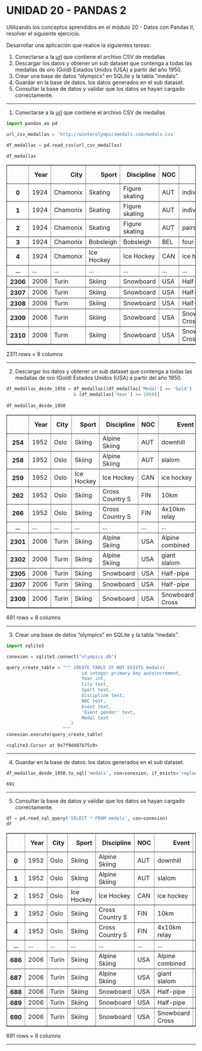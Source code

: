 # UNIDAD 20 - PANDAS 2 

Utilizando los conceptos aprendidos en el módulo 20 - Datos con
Pandas II, resolver el siguiente ejercicio.

Desarrollar una aplicación que realice la siguientes tareas:

1. Conectarse a la [url](http://winterolympicsmedals.com/medals.csv) que contiene el archivo CSV de medallas
2. Descargar los datos y obtener un sub dataset que contenga a
todas las medallas de oro (Gold) Estados Unidos (USA) a partir del
año 1950.
3. Crear una base de datos “olympics” en SQLite y la tabla “medals”.
4. Guardar en la base de datos. los datos generados en el sub
dataset.
5. Consultar la base de datos y validar que los datos se hayan
cargado correctamente.

---

1. Conectarse a la [url](http://winterolympicsmedals.com/medals.csv) que contiene el archivo CSV de medallas


```python
import pandas as pd 

url_csv_medallas = 'http://winterolympicsmedals.com/medals.csv'

df_medallas = pd.read_csv(url_csv_medallas)

df_medallas
```




<div>
<table border="1" class="dataframe">
  <thead>
    <tr style="text-align: right;">
      <th></th>
      <th>Year</th>
      <th>City</th>
      <th>Sport</th>
      <th>Discipline</th>
      <th>NOC</th>
      <th>Event</th>
      <th>Event gender</th>
      <th>Medal</th>
    </tr>
  </thead>
  <tbody>
    <tr>
      <th>0</th>
      <td>1924</td>
      <td>Chamonix</td>
      <td>Skating</td>
      <td>Figure skating</td>
      <td>AUT</td>
      <td>individual</td>
      <td>M</td>
      <td>Silver</td>
    </tr>
    <tr>
      <th>1</th>
      <td>1924</td>
      <td>Chamonix</td>
      <td>Skating</td>
      <td>Figure skating</td>
      <td>AUT</td>
      <td>individual</td>
      <td>W</td>
      <td>Gold</td>
    </tr>
    <tr>
      <th>2</th>
      <td>1924</td>
      <td>Chamonix</td>
      <td>Skating</td>
      <td>Figure skating</td>
      <td>AUT</td>
      <td>pairs</td>
      <td>X</td>
      <td>Gold</td>
    </tr>
    <tr>
      <th>3</th>
      <td>1924</td>
      <td>Chamonix</td>
      <td>Bobsleigh</td>
      <td>Bobsleigh</td>
      <td>BEL</td>
      <td>four-man</td>
      <td>M</td>
      <td>Bronze</td>
    </tr>
    <tr>
      <th>4</th>
      <td>1924</td>
      <td>Chamonix</td>
      <td>Ice Hockey</td>
      <td>Ice Hockey</td>
      <td>CAN</td>
      <td>ice hockey</td>
      <td>M</td>
      <td>Gold</td>
    </tr>
    <tr>
      <th>...</th>
      <td>...</td>
      <td>...</td>
      <td>...</td>
      <td>...</td>
      <td>...</td>
      <td>...</td>
      <td>...</td>
      <td>...</td>
    </tr>
    <tr>
      <th>2306</th>
      <td>2006</td>
      <td>Turin</td>
      <td>Skiing</td>
      <td>Snowboard</td>
      <td>USA</td>
      <td>Half-pipe</td>
      <td>M</td>
      <td>Silver</td>
    </tr>
    <tr>
      <th>2307</th>
      <td>2006</td>
      <td>Turin</td>
      <td>Skiing</td>
      <td>Snowboard</td>
      <td>USA</td>
      <td>Half-pipe</td>
      <td>W</td>
      <td>Gold</td>
    </tr>
    <tr>
      <th>2308</th>
      <td>2006</td>
      <td>Turin</td>
      <td>Skiing</td>
      <td>Snowboard</td>
      <td>USA</td>
      <td>Half-pipe</td>
      <td>W</td>
      <td>Silver</td>
    </tr>
    <tr>
      <th>2309</th>
      <td>2006</td>
      <td>Turin</td>
      <td>Skiing</td>
      <td>Snowboard</td>
      <td>USA</td>
      <td>Snowboard Cross</td>
      <td>M</td>
      <td>Gold</td>
    </tr>
    <tr>
      <th>2310</th>
      <td>2006</td>
      <td>Turin</td>
      <td>Skiing</td>
      <td>Snowboard</td>
      <td>USA</td>
      <td>Snowboard Cross</td>
      <td>W</td>
      <td>Silver</td>
    </tr>
  </tbody>
</table>
<p>2311 rows × 8 columns</p>
</div>



---

2. Descargar los datos y obtener un sub dataset que contenga a
todas las medallas de oro (Gold) Estados Unidos (USA) a partir del
año 1950.


```python
df_medallas_desde_1950 = df_medallas[(df_medallas['Medal'] == 'Gold') 
                         & (df_medallas['Year'] >= 1950)]
                         
df_medallas_desde_1950
```




<div>
<table border="1" class="dataframe">
  <thead>
    <tr style="text-align: right;">
      <th></th>
      <th>Year</th>
      <th>City</th>
      <th>Sport</th>
      <th>Discipline</th>
      <th>NOC</th>
      <th>Event</th>
      <th>Event gender</th>
      <th>Medal</th>
    </tr>
  </thead>
  <tbody>
    <tr>
      <th>254</th>
      <td>1952</td>
      <td>Oslo</td>
      <td>Skiing</td>
      <td>Alpine Skiing</td>
      <td>AUT</td>
      <td>downhill</td>
      <td>W</td>
      <td>Gold</td>
    </tr>
    <tr>
      <th>258</th>
      <td>1952</td>
      <td>Oslo</td>
      <td>Skiing</td>
      <td>Alpine Skiing</td>
      <td>AUT</td>
      <td>slalom</td>
      <td>M</td>
      <td>Gold</td>
    </tr>
    <tr>
      <th>259</th>
      <td>1952</td>
      <td>Oslo</td>
      <td>Ice Hockey</td>
      <td>Ice Hockey</td>
      <td>CAN</td>
      <td>ice hockey</td>
      <td>M</td>
      <td>Gold</td>
    </tr>
    <tr>
      <th>262</th>
      <td>1952</td>
      <td>Oslo</td>
      <td>Skiing</td>
      <td>Cross Country S</td>
      <td>FIN</td>
      <td>10km</td>
      <td>W</td>
      <td>Gold</td>
    </tr>
    <tr>
      <th>266</th>
      <td>1952</td>
      <td>Oslo</td>
      <td>Skiing</td>
      <td>Cross Country S</td>
      <td>FIN</td>
      <td>4x10km relay</td>
      <td>M</td>
      <td>Gold</td>
    </tr>
    <tr>
      <th>...</th>
      <td>...</td>
      <td>...</td>
      <td>...</td>
      <td>...</td>
      <td>...</td>
      <td>...</td>
      <td>...</td>
      <td>...</td>
    </tr>
    <tr>
      <th>2301</th>
      <td>2006</td>
      <td>Turin</td>
      <td>Skiing</td>
      <td>Alpine Skiing</td>
      <td>USA</td>
      <td>Alpine combined</td>
      <td>M</td>
      <td>Gold</td>
    </tr>
    <tr>
      <th>2302</th>
      <td>2006</td>
      <td>Turin</td>
      <td>Skiing</td>
      <td>Alpine Skiing</td>
      <td>USA</td>
      <td>giant slalom</td>
      <td>W</td>
      <td>Gold</td>
    </tr>
    <tr>
      <th>2305</th>
      <td>2006</td>
      <td>Turin</td>
      <td>Skiing</td>
      <td>Snowboard</td>
      <td>USA</td>
      <td>Half-pipe</td>
      <td>M</td>
      <td>Gold</td>
    </tr>
    <tr>
      <th>2307</th>
      <td>2006</td>
      <td>Turin</td>
      <td>Skiing</td>
      <td>Snowboard</td>
      <td>USA</td>
      <td>Half-pipe</td>
      <td>W</td>
      <td>Gold</td>
    </tr>
    <tr>
      <th>2309</th>
      <td>2006</td>
      <td>Turin</td>
      <td>Skiing</td>
      <td>Snowboard</td>
      <td>USA</td>
      <td>Snowboard Cross</td>
      <td>M</td>
      <td>Gold</td>
    </tr>
  </tbody>
</table>
<p>691 rows × 8 columns</p>
</div>



---

3. Crear una base de datos “olympics” en SQLite y la tabla “medals”.


```python
import sqlite3

conexion = sqlite3.connect("olympics.db")

query_create_table = """ CREATE TABLE IF NOT EXISTS medals(
                            id integer primary key autoincrement,
                            Year int,	
                            City text,	
                            Sport text,	
                            Discipline text,	
                            NOC text,	
                            Event text,	
                            'Event gender' text,	
                            Medal text    
                        )
                     """
conexion.execute(query_create_table)


```




    <sqlite3.Cursor at 0x7f9d487b75c0>



---

4. Guardar en la base de datos. los datos generados en el sub
dataset.


```python
df_medallas_desde_1950.to_sql('medals', con=conexion, if_exists='replace', index=False)
```




    691



---

5. Consultar la base de datos y validar que los datos se hayan
cargado correctamente.


```python
df = pd.read_sql_query('SELECT * FROM medals', con=conexion)
df
```




<div>
<style scoped>
    .dataframe tbody tr th:only-of-type {
        vertical-align: middle;
    }

    .dataframe tbody tr th {
        vertical-align: top;
    }

    .dataframe thead th {
        text-align: right;
    }
</style>
<table border="1" class="dataframe">
  <thead>
    <tr style="text-align: right;">
      <th></th>
      <th>Year</th>
      <th>City</th>
      <th>Sport</th>
      <th>Discipline</th>
      <th>NOC</th>
      <th>Event</th>
      <th>Event gender</th>
      <th>Medal</th>
    </tr>
  </thead>
  <tbody>
    <tr>
      <th>0</th>
      <td>1952</td>
      <td>Oslo</td>
      <td>Skiing</td>
      <td>Alpine Skiing</td>
      <td>AUT</td>
      <td>downhill</td>
      <td>W</td>
      <td>Gold</td>
    </tr>
    <tr>
      <th>1</th>
      <td>1952</td>
      <td>Oslo</td>
      <td>Skiing</td>
      <td>Alpine Skiing</td>
      <td>AUT</td>
      <td>slalom</td>
      <td>M</td>
      <td>Gold</td>
    </tr>
    <tr>
      <th>2</th>
      <td>1952</td>
      <td>Oslo</td>
      <td>Ice Hockey</td>
      <td>Ice Hockey</td>
      <td>CAN</td>
      <td>ice hockey</td>
      <td>M</td>
      <td>Gold</td>
    </tr>
    <tr>
      <th>3</th>
      <td>1952</td>
      <td>Oslo</td>
      <td>Skiing</td>
      <td>Cross Country S</td>
      <td>FIN</td>
      <td>10km</td>
      <td>W</td>
      <td>Gold</td>
    </tr>
    <tr>
      <th>4</th>
      <td>1952</td>
      <td>Oslo</td>
      <td>Skiing</td>
      <td>Cross Country S</td>
      <td>FIN</td>
      <td>4x10km relay</td>
      <td>M</td>
      <td>Gold</td>
    </tr>
    <tr>
      <th>...</th>
      <td>...</td>
      <td>...</td>
      <td>...</td>
      <td>...</td>
      <td>...</td>
      <td>...</td>
      <td>...</td>
      <td>...</td>
    </tr>
    <tr>
      <th>686</th>
      <td>2006</td>
      <td>Turin</td>
      <td>Skiing</td>
      <td>Alpine Skiing</td>
      <td>USA</td>
      <td>Alpine combined</td>
      <td>M</td>
      <td>Gold</td>
    </tr>
    <tr>
      <th>687</th>
      <td>2006</td>
      <td>Turin</td>
      <td>Skiing</td>
      <td>Alpine Skiing</td>
      <td>USA</td>
      <td>giant slalom</td>
      <td>W</td>
      <td>Gold</td>
    </tr>
    <tr>
      <th>688</th>
      <td>2006</td>
      <td>Turin</td>
      <td>Skiing</td>
      <td>Snowboard</td>
      <td>USA</td>
      <td>Half-pipe</td>
      <td>M</td>
      <td>Gold</td>
    </tr>
    <tr>
      <th>689</th>
      <td>2006</td>
      <td>Turin</td>
      <td>Skiing</td>
      <td>Snowboard</td>
      <td>USA</td>
      <td>Half-pipe</td>
      <td>W</td>
      <td>Gold</td>
    </tr>
    <tr>
      <th>690</th>
      <td>2006</td>
      <td>Turin</td>
      <td>Skiing</td>
      <td>Snowboard</td>
      <td>USA</td>
      <td>Snowboard Cross</td>
      <td>M</td>
      <td>Gold</td>
    </tr>
  </tbody>
</table>
<p>691 rows × 8 columns</p>
</div>



---
